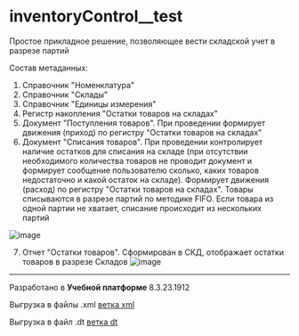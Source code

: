 # inventoryControl__test
Простое прикладное решение, позволяющее вести складской учет в разрезе партий

Состав метаданных:
1. Справочник "Номенклатура"
2. Справочник "Склады"
3. Справочник "Единицы измерения"
4. Регистр накопления "Остатки товаров на складах"
5. Документ "Поступления товаров". При проведении формирует движения (приход) по регистру "Остатки товаров на складах"
6. Документ "Списания товаров". При проведении контролирует наличие остатков для списания на складе (при отсутствии необходимого количества товаров не проводит документ и формирует сообщение пользователю сколько, каких товаров недостаточно и какой остаток на складе). Формирует движения (расход) по регистру "Остатки товаров на складах". Товары списываются в разрезе партий по методике FIFO. Если товара из одной партии не хватает, списание происходит из нескольких партий
   
![image](https://github.com/PronkoEvgeniya/inventoryControl__test/assets/94559003/ee963dc9-0816-45ce-807e-9af5e4b7633a)

7. Отчет "Остатки товаров". Сформирован в СКД, отображает остатки товаров в разрезе Складов
![image](https://github.com/PronkoEvgeniya/inventoryControl__test/assets/94559003/fb740c0c-2d4b-43b7-bee4-81138d032e99)

____________________________________________________________________________________________________________________________
Разработано в **Учебной платформе** 8.3.23.1912

Выгрузка в файлы .xml [ветка xml](https://github.com/PronkoEvgeniya/inventoryControl__test/tree/xml)

Выгрузка в файл .dt [ветка dt](https://github.com/PronkoEvgeniya/inventoryControl__test/tree/dt)
